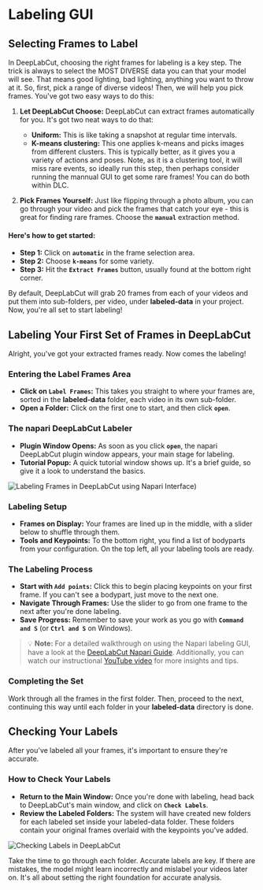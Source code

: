 # Labeling GUI

## Selecting Frames to Label

In DeepLabCut, choosing the right frames for labeling is a key step. The trick is always to select the MOST DIVERSE data you can that your model will see. That means good lighting, bad lighting, anything you want to throw at it. So, first, pick a range of diverse videos! Then, we will help you pick frames. You've got two easy ways to do this:

1. **Let DeepLabCut Choose:** DeepLabCut can extract frames automatically for you. It's got two neat ways to do that:
   - **Uniform:** This is like taking a snapshot at regular time intervals.
   - **K-means clustering:** This one applies k-means and picks images from different clusters. This is typically better, as it gives you a variety of actions and poses. Note, as it is a clustering tool, it will miss rare events, so ideally run this step, then perhaps consider running the mannual GUI to get some rare frames! You can do both within DLC.

2. **Pick Frames Yourself:** Just like flipping through a photo album, you can go through your video and pick the frames that catch your eye - this is great for finding rare frames. Choose the **`manual`** extraction method.

#### Here's how to get started:

- **Step 1:** Click on **`automatic`** in the frame selection area.
- **Step 2:** Choose **`k-means`** for some variety.
- **Step 3:** Hit the **`Extract Frames`** button, usually found at the bottom right corner.

By default, DeepLabCut will grab 20 frames from each of your videos and put them into sub-folders, per video, under **labeled-data** in your project. Now, you're all set to start labeling!

## Labeling Your First Set of Frames in DeepLabCut

Alright, you've got your extracted frames ready. Now comes the labeling!

### Entering the Label Frames Area

- **Click on `Label Frames`:** This takes you straight to where your frames are, sorted in the **labeled-data** folder, each video in its own sub-folder.
- **Open a Folder:** Click on the first one to start, and then click **`open`**.

### The napari DeepLabCut Labeler

- **Plugin Window Opens:** As soon as you click **`open`**, the napari DeepLabCut plugin window appears, your main stage for labeling.
- **Tutorial Popup:** A quick tutorial window shows up. It's a brief guide, so give it a look to understand the basics.

![Labeling Frames in DeepLabCut using Napari Interface](https://images.squarespace-cdn.com/content/v1/57f6d51c9f74566f55ecf271/1717779602092-LVR2TI6OADSHEYRCGS6F/labeling-napari.png?format=500w))

### Labeling Setup

- **Frames on Display:** Your frames are lined up in the middle, with a slider below to shuffle through them.
- **Tools and Keypoints:** To the bottom right, you find a list of bodyparts from your configuration. On the top left, all your labeling tools are ready.

### The Labeling Process

- **Start with `Add points`:** Click this to begin placing keypoints on your first frame. If you can't see a bodypart, just move to the next one.
- **Navigate Through Frames:** Use the slider to go from one frame to the next after you're done labeling.
- **Save Progress:** Remember to save your work as you go with **`Command and S`** (or **`Ctrl and S`** on Windows).

> 💡 **Note:** For a detailed walkthrough on using the Napari labeling GUI, have a look at the [DeepLabCut Napari Guide](https://deeplabcut.github.io/DeepLabCut/docs/napari_GUI.html). Additionally, you can watch our instructional [YouTube video](https://www.youtube.com/watch?v=hsA9IB5r73E) for more insights and tips.


### Completing the Set

Work through all the frames in the first folder. Then, proceed to the next, continuing this way until each folder in your **labeled-data** directory is done. 

## Checking Your Labels

After you've labeled all your frames, it's important to ensure they're accurate. 

### How to Check Your Labels

- **Return to the Main Window:** Once you're done with labeling, head back to DeepLabCut's main window, and click on **`Check Labels`**. 
- **Review the Labeled Folders:** The system will have created new folders for each labeled set inside your labeled-data folder. These folders contain your original frames overlaid with the keypoints you've added.

![Checking Labels in DeepLabCut](https://images.squarespace-cdn.com/content/v1/57f6d51c9f74566f55ecf271/1717779615252-6BNW661XB2ULH85RTAD3/evaluation-example.png?format=500w)

Take the time to go through each folder. Accurate labels are key. If there are mistakes, the model might learn incorrectly and mislabel your videos later on. It's all about setting the right foundation for accurate analysis.

